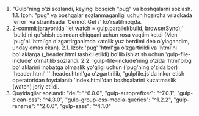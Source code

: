 1. "Gulp"ning o'zi sozlandi, keyingi bosqich "pug" va boshqalarni sozlash.
   1.1. Izoh: "pug" va boshqalar sozlanmaganligi uchun hozircha vrladkada 'error' va stranitsada 'Cennot Get /' ko'rsatilmoqda.
2. 2-commit jarayonida 'let watch = gulp.parallel(build, browserSync);' 'build'ni qo'shish esimdan chiqqani uchun rosa vaqtim ketdi (Men 'pug'ni 'html'ga o'zgartirganimda xatolik yuz berdimi deb o'ylagandim, unday emas ekan).
   2.1. Izoh: 'pug' 'html'ga o'zgartirildi va 'html'ni bo'laklarga (\_header.html tashkil etildi) bo'lib ishlatish uchun 'gulp-file-include' o'rnatilib sozlandi.
   2.2. 'gulp-file-include'ning o'zida 'html'bibg bo'laklarini inobatga olmaslik yo'qligi uchun ('pug'ning o'zida bor) 'header.html' ''\_header.html'ga o'zgartirilib, 'gulpfile.js'da inkor etish operatoridan foydalanib 'index.html'dan boshqalarini kuzatmaslik (watch) joriy etildi.
3. Quyidagilar sozlandi:
   "del": "^6.0.0",
   "gulp-autoprefixer": "^7.0.1",
   "gulp-clean-css": "^4.3.0",
   "gulp-group-css-media-queries": "^1.2.2",
   "gulp-rename": "^2.0.0",
   "gulp-sass": "^4.1.0"
